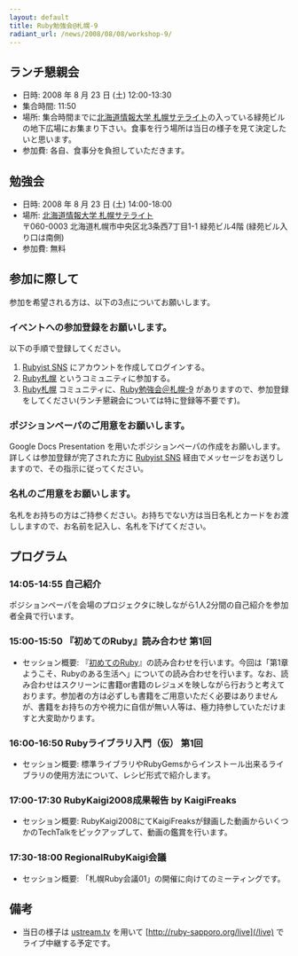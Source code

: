 ```yaml
---
layout: default
title: Ruby勉強会@札幌-9
radiant_url: /news/2008/08/08/workshop-9/
---
```

## ランチ懇親会

- 日時: 2008 年 8 月 23 日 (土) 12:00-13:30
- 集合時間: 11:50
- 場所: 集合時間までに[北海道情報大学 札幌サテライト](/misc/hiu_satelite)の入っている緑苑ビルの地下広場にお集まり下さい。食事を行う場所は当日の様子を見て決定したいと思います。
- 参加費: 各自、食事分を負担していただきます。

## 勉強会

- 日時: 2008 年 8 月 23 日 (土) 14:00-18:00
- 場所: [北海道情報大学 札幌サテライト](/misc/hiu_satelite)<br/>
〒060-0003 北海道札幌市中央区北3条西7丁目1-1 緑苑ビル4階 (緑苑ビル入り口は南側)
- 参加費: 無料

## 参加に際して

参加を希望される方は、以下の3点についてお願いします。

### イベントへの参加登録をお願いします。
以下の手順で登録してください。
1. [Rubyist SNS](http://jp.rubyist.net/sns/) にアカウントを作成してログインする。
2. [Ruby札幌](http://jp.rubyist.net/sns/?m=pc&a=page_c_home&target_c_commu_id=17) というコミュニティに参加する。
3. [Ruby札幌](http://jp.rubyist.net/sns/?m=pc&a=page_c_home&target_c_commu_id=17) コミュニティに、[Ruby勉強会＠札幌-9](http://jp.rubyist.net/sns/?m=pc&a=page_c_event_detail&target_c_commu_topic_id=164) がありますので、参加登録をしてください(ランチ懇親会については特に登録等不要です)。

### ポジションペーパのご用意をお願いします。

Google Docs Presentation を用いたポジションペーパの作成をお願いします。詳しくは参加登録が完了された方に [Rubyist SNS](http://jp.rubyist.net/sns/) 経由でメッセージをお送りしますので、その指示に従ってください。

### 名札のご用意をお願いします。

名札をお持ちの方はご持参ください。お持ちでない方は当日名札とカードをお渡ししますので、お名前を記入し、名札を下げてください。
## プログラム

### 14:05-14:55 自己紹介
ポジションペーパを会場のプロジェクタに映しながら1人2分間の自己紹介を参加者全員で行います。

### 15:00-15:50 『初めてのRuby』読み合わせ 第1回 
- セッション概要: 『[初めてのRuby](http://www.oreilly.co.jp/books/9784873113678/)』の読み合わせを行います。今回は「第1章 ようこそ、Rubyのある生活へ」についての読み合わせを行います。なお、読み合わせはスクリーンに書籍or書籍のレジュメを映しながら行おうと考えております。参加者の方は必ずしも書籍をご用意いただく必要はありませんが、書籍をお持ちの方や視力に自信が無い人等は、極力持参していただけますと大変助かります。

### 16:00-16:50 Rubyライブラリ入門（仮） 第1回 
- セッション概要: 標準ライブラリやRubyGemsからインストール出来るライブラリの使用方法について、レシピ形式で紹介します。

### 17:00-17:30 RubyKaigi2008成果報告 by KaigiFreaks
- セッション概要: RubyKaigi2008にてKaigiFreaksが録画した動画からいくつかのTechTalkをピックアップして、動画の鑑賞を行います。

### 17:30-18:00 RegionalRubyKaigi会議
- セッション概要: 「札幌Ruby会議01」の開催に向けてのミーティングです。

## 備考
- 当日の様子は [ustream.tv](http://ustream.tv) を用いて [http://ruby-sapporo.org/live](/live) でライブ中継する予定です。

